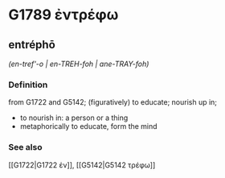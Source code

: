 # G1789 ἐντρέφω

## entréphō

_(en-tref'-o | en-TREH-foh | ane-TRAY-foh)_

### Definition

from G1722 and G5142; (figuratively) to educate; nourish up in; 

- to nourish in: a person or a thing
- metaphorically to educate, form the mind

### See also

[[G1722|G1722 ἐν]], [[G5142|G5142 τρέφω]]
